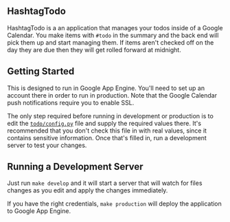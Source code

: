 HashtagTodo
-----------

HashtagTodo is a an application that manages your todos inside of a Google Calendar. You make items with `#todo` in the summary and the back end will pick them up and start managing them. If items aren't checked off on the day they are due then they will get rolled forward at midnight.

Getting Started
---------------

This is designed to run in Google App Engine. You'll need to set up an account there in order to run in production. Note that the Google Calendar push notifications require you to enable SSL.

The only step required before running in development or production is to edit the [`todo/config.py`](https://github.com/slackpad/hashtagtodo-open/blob/master/todo/config.py) file and supply the required values there. It's recommended that you don't check this file in with real values, since it contains sensitive information. Once that's filled in, run a development server to test your changes.

Running a Development Server
----------------------------

Just run `make develop` and it will start a server that will watch for files changes as you edit and apply the changes immediately.

If you have the right credentials, `make production` will deploy the application to Google App Engine.
